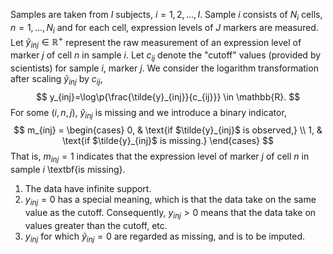 <!--
Let $I$ represent the number of samples.
Let $N_i$ represent the number of cells in sample $i$, where $i = 1,2,...,I$.
Let $J$ represent the number of markers.

Let $\tilde{y}_{inj}$ represent the raw data for sample $i$, cell $n$, and marker $j$.
Let $c_{ij}$ denote the "cutoff" values (provided by scientists) for sample $i$, marker $j$.

Define the missingness indicator
$$
m_{inj} = \begin{cases}
  0, & \text{if } \log\p{\frac{\tilde{y}_{inj}}{c_{ij}}} < -\infty \\
  1, & \text{otherwise.}
\end{cases}
$$
That is, $m_{inj}=1$ indicates that the expression level **is missing** for sample $i$, cell $n$, marker $j$.

Furthermore, define a transformation of the data
$$
y_{inj} = \begin{cases}
  \log\p{\frac{\tilde{y}_{inj}}{c_{ij}}}, & \text{if }  m_{inj} = 0\\
  \text{To be imputed}, & \text{if } m_{inj} = 1. \\
  \end{cases}
$$
Note that under this transformation:

1. The data have infinite support.
2. $y_{inj} = 0$ has a special meaning, which is that the data take on the same value as the cutoff. Consequently, $y_{inj} > 0$ means that the data take on values greater than the cutoff, etc.
3. $y_{inj}$ for which $\tilde{y}_{inj} = 0$ are regarded as missing, and is to be imputed.
-->

Samples are taken from $I$ subjects, $i = 1,2,...,I$.  Sample $i$ consists of $N_i$ cells, $n=1, \ldots, N_i$ and for each cell, expression levels of $J$ markers are measured. Let $\tilde{y}_{inj} \in \mathbb{R}^+$ represent the raw measurement of an expression level of marker $j$ of cell $n$ in sample $i$. Let $c_{ij}$ denote the "cutoff" values
(provided by scientists) for sample $i$, marker $j$. We consider the logarithm transformation after scaling $\tilde{y}_{inj}$ by $c_{ij}$,
$$
y_{inj}=\log\p{\frac{\tilde{y}_{inj}}{c_{ij}}} \in \mathbb{R}.
$$
For some $(i, n, j)$, $\tilde{y}_{inj}$ is missing and we introduce a binary indicator,
$$
m_{inj} = \begin{cases}
  0, & \text{if $\tilde{y}_{inj}$ is observed,} \\
  1, & \text{if $\tilde{y}_{inj}$ is missing.}
\end{cases}
$$
That is, $m_{inj}=1$ indicates that the expression level of marker $j$ of
cell $n$ in sample $i$ \textbf{is missing}.


1. The data have infinite support.
2. $y_{inj} = 0$ has a special meaning, which is that the data take on the
   same value as the cutoff. Consequently, $y_{inj} > 0$ means that the data
   take on values greater than the cutoff, etc.
3. $y_{inj}$ for which $\tilde y_{inj} = 0$ are regarded as missing, and
   is to be imputed.


